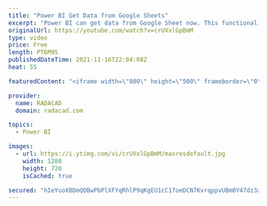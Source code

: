 ```yaml
---
title: "Power BI Get Data from Google Sheets"
excerpt: "Power BI can get data from Google Sheet now. This functionality is released just yesterday and announced in both Power BI and Power Query blogs. The feature is still preview (Beta) but it is worthwhile looking at how it works in a quick article and video. Study more from my blog article here:  https://radacad.com/power-bi-get-data-from-google-sheets"
originalUrl: https://youtube.com/watch?v=crUVxlGpBmM
type: video
price: Free
length: PT6M9S
publishedDateTime: 2021-11-16T22:04:08Z
heat: 55

featuredContent: "<iframe width=\"800\" height=\"500\" frameborder=\"0\" src=\"https://www.youtube.com/embed/crUVxlGpBmM\" allow=\"accelerometer; autoplay; encrypted-media; gyroscope; picture-in-picture\" allowfullscreen></iframe>"

provider:
  name: RADACAD
  domain: radacad.com

topics:
  - Power BI

images:
  - url: https://i.ytimg.com/vi/crUVxlGpBmM/maxresdefault.jpg
    width: 1280
    height: 720
    isCached: true

secured: "hIeYuoXBDmQOBwPbPlXFYqRhlP9qKgEU1cC17oeDCN7KvrqppvUBm0Y47dz3av2s7iNI2fwfqi6ERgjzWIpWALsHk6pFYEwd2kwDuJTEeYvocHTWWdp7I2RxLk50VTg7VelHvPXXjG86/6QrlMXkZMxx91dFqZq1qHosK2YZimXr55Jd38NtxgVahBHPXpqbqVKs//1imCTfXKogVaJ5JM/om573uasRK3K7cZdKuZT9khPhWZrHN+iek1M0LRyGMVQO1vKlph8tSI+IRNPm7Vki0eM/1piGKUsl9kKMSaEVxpJNrKK7gXAeU+UmvCu5/KjTyY3V8fYBGMXnyjMglTBVJ/vTKU75YhJdbPdt3KERlCdh7dG18FAX2xcIL5wu59tLuUNMXO11kKWd3yq/RVE82El6bjnyxeYbI7W/6HM=;TscMXVdO4vonjFYSbO9lzQ=="
---
```


